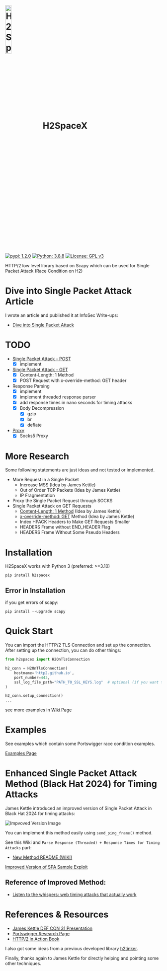 # <img src="https://github.com/nxenon/h2spacex/assets/61124903/fd6387bf-15e8-4a5d-816b-cf5e079e07cc" width="20%" valign="middle" alt="H2SpaceX" />&nbsp;&nbsp; H2SpaceX

[![pypi: 1.2.0](https://img.shields.io/badge/pypi-1.2.0-8c34eb.svg)](https://pypi.org/project/h2spacex/)
[![Python: 3.8.8](https://img.shields.io/badge/Python->=3.10-blue.svg)](https://www.python.org)
[![License: GPL v3](https://img.shields.io/badge/License-GPL%20v3-006112.svg)](https://github.com/nxenon/h2spacex/blob/main/LICENSE)

HTTP/2 low level library based on Scapy which can be used for Single Packet Attack (Race Condition on H2)

# Dive into Single Packet Attack Article
I wrote an article and published it at InfoSec Write-ups:
- [Dive into Single Packet Attack](https://infosecwriteups.com/dive-into-single-packet-attack-3d3849ffe1d2)

# TODO
- [Single Packet Attack - POST](https://github.com/nxenon/h2spacex/wiki/Quick-Start-Examples)
  - [x] implement
- [Single Packet Attack - GET](https://github.com/nxenon/h2spacex/wiki/GET-SPA-Methods)
  - [x] Content-Length: 1 Method
  - [x] POST Request with x-override-method: GET header
- Response Parsing
  - [x] implement
  - [x] implement threaded response parser
  - [x] add response times in nano seconds for timing attacks
  - [x] Body Decompression
    - [x] gzip
    - [x] br
    - [x] deflate
- [Proxy](https://github.com/nxenon/h2spacex/wiki/Quick-Start-Examples#proxy-example)
  - [x] Socks5 Proxy

# More Research
Some following statements are just ideas and not tested or implemented.

- More Request in a Single Packet
  - Increase MSS (Idea by James Kettle)
  - Out of Order TCP Packets (Idea by James Kettle)
  - IP Fragmentation
- Proxy the Single Packet Request through SOCKS
- Single Packet Attack on GET Requests
  - [Content-Length: 1 Method](https://github.com/nxenon/h2spacex/wiki/GET-SPA-Methods) (Idea by James Kettle)
  - [x-override-method: GET](https://github.com/nxenon/h2spacex/wiki/GET-SPA-Methods) Method (Idea by James Kettle)
  - Index HPACK Headers to Make GET Requests Smaller
  - HEADERS Frame without END_HEADER Flag
  - HEADERS Frame Without Some Pseudo Headers

# Installation
H2SpaceX works with Python 3 (preferred: >=3.10)

    pip install h2spacex


## Error in Installation
if you get errors of scapy:


    pip install --upgrade scapy


# Quick Start
You can import the HTTP/2 TLS Connection and set up the connection. After setting up the connection, you can do other things:

```python
from h2spacex import H2OnTlsConnection

h2_conn = H2OnTlsConnection(
    hostname='http2.github.io',
    port_number=443,
    ssl_log_file_path="PATH_TO_SSL_KEYS.log"  # optional (if you want to log ssl keys to read the http/2 traffic in wireshark)
)

h2_conn.setup_connection()
...
```
see more examples in [Wiki Page](https://github.com/nxenon/h2spacex/wiki/Quick-Start-Examples)

# Examples
See examples which contain some Portswigger race condition examples.

[Examples Page](./examples)

# Enhanced Single Packet Attack Method (Black Hat 2024) for Timing Attacks
James Kettle introduced an improved version of Single Packet Attack in Black Hat 2024 for timing attacks:

![Impvoved Version Image](https://github.com/user-attachments/assets/bf7bf88c-937a-4a95-899b-990bc6fc6a23)

You can implement this method easily using `send_ping_frame()` method.

See this Wiki and `Parse Response (Threaded) + Response Times for Timing Attacks` part:
- [New Method README (WIKI)](https://github.com/nxenon/h2spacex/wiki/SPA-New-Method)

[Improved Version of SPA Sample Exploit](./examples/improved-spa-method.py)
## Reference of Improved Method:
- [Listen to the whispers: web timing attacks that actually work](https://portswigger.net/research/listen-to-the-whispers-web-timing-attacks-that-actually-work)

# References & Resources

- [James Kettle DEF CON 31 Presentation](https://youtu.be/tKJzsaB1ZvI?si=6uAuzOt3wjnEGYP6)
- [Portswigger Research Page](https://portswigger.net/research/smashing-the-state-machine#single-packet-attack)
- [HTTP/2 in Action Book](https://www.manning.com/books/http2-in-action)

I also got some ideas from a previous developed library [h2tinker](https://github.com/kspar/h2tinker).

Finally, thanks again to James Kettle for directly helping and pointing some other techniques.
